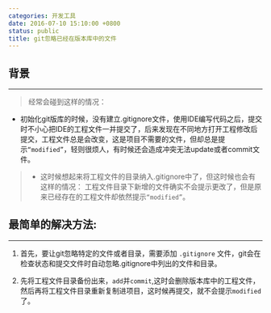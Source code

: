 ```yaml
---
categories: 开发工具
date: 2016-07-10 15:10:00 +0800
status: public
title: git忽略已经在版本库中的文件
---
```


## 背景
***
> 经常会碰到这样的情况：
- 初始化git版库的时候，没有建立.gitignore文件，使用IDE编写代码之后，提交时不小心把IDE的工程文件一并提交了，后来发现在不同地方打开工程修改后提交，工程文件总是会改变，这是项目不需要的文件，但却总是提示`“modified”`，轻则很烦人，有时候还会造成冲突无法update或者commit文件。

> - 这时候想起来将工程文件的目录纳入.gitignore中了，但这时候也会有这样的情况：
工程文件目录下新增的文件确实不会提示更改了，但是原来已经存在的工程文件却依然提示`“modified”`。

## 最简单的解决方法:
***
1. 首先，要让git忽略特定的文件或者目录，需要添加 `.gitignore` 文件，git会在检查状态和提交文件时自动忽略.gitignore中列出的文件和目录。

2. 先将工程文件目录备份出来，`add`并`commit`,这时会删除版本库中的工程文件，然后再将工程文件目录重新复制进项目，这时候再提交，就不会提示`modified`了。